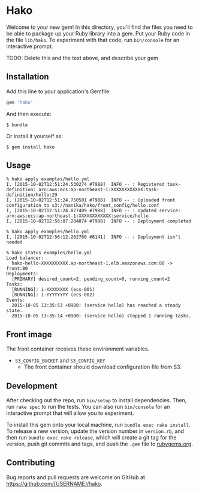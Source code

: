# Hako

Welcome to your new gem! In this directory, you'll find the files you need to be able to package up your Ruby library into a gem. Put your Ruby code in the file `lib/hako`. To experiment with that code, run `bin/console` for an interactive prompt.

TODO: Delete this and the text above, and describe your gem

## Installation

Add this line to your application's Gemfile:

```ruby
gem 'hako'
```

And then execute:

    $ bundle

Or install it yourself as:

    $ gem install hako

## Usage

```
% hako apply examples/hello.yml
I, [2015-10-02T12:51:24.530274 #7988]  INFO -- : Registered task-definition: arn:aws:ecs:ap-northeast-1:XXXXXXXXXXXX:task-definition/hello:29
I, [2015-10-02T12:51:24.750501 #7988]  INFO -- : Uploaded front configuration to s3://nanika/hako/front_config/hello.conf
I, [2015-10-02T12:51:24.877409 #7988]  INFO -- : Updated service: arn:aws:ecs:ap-northeast-1:XXXXXXXXXXXX:service/hello
I, [2015-10-02T12:56:07.284874 #7988]  INFO -- : Deployment completed

% hako apply examples/hello.yml
I, [2015-10-02T12:56:12.262760 #8141]  INFO -- : Deployment isn't needed

% hako status examples/hello.yml
Load balancer:
  hako-hello-XXXXXXXXXX.ap-northeast-1.elb.amazonaws.com:80 -> front:80
Deployments:
  [PRIMARY] desired_count=2, pending_count=0, running_count=2
Tasks:
  [RUNNING]: i-XXXXXXXX (ecs-001)
  [RUNNING]: i-YYYYYYYY (ecs-002)
Events:
  2015-10-05 13:35:53 +0900: (service hello) has reached a steady state.
  2015-10-05 13:35:14 +0900: (service hello) stopped 1 running tasks.

```

## Front image
The front container receives these environment variables.

- `S3_CONFIG_BUCKET` and `S3_CONFIG_KEY`
    - The front container should download configuration file from S3.

## Development

After checking out the repo, run `bin/setup` to install dependencies. Then, run `rake spec` to run the tests. You can also run `bin/console` for an interactive prompt that will allow you to experiment.

To install this gem onto your local machine, run `bundle exec rake install`. To release a new version, update the version number in `version.rb`, and then run `bundle exec rake release`, which will create a git tag for the version, push git commits and tags, and push the `.gem` file to [rubygems.org](https://rubygems.org).

## Contributing

Bug reports and pull requests are welcome on GitHub at https://github.com/[USERNAME]/hako.

